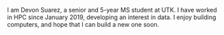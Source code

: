 I am Devon Suarez, a senior and 5-year MS student at UTK. I have worked in HPC since January 2019, developing an interest in data. I enjoy building computers, and hope that I can build a new one soon.
